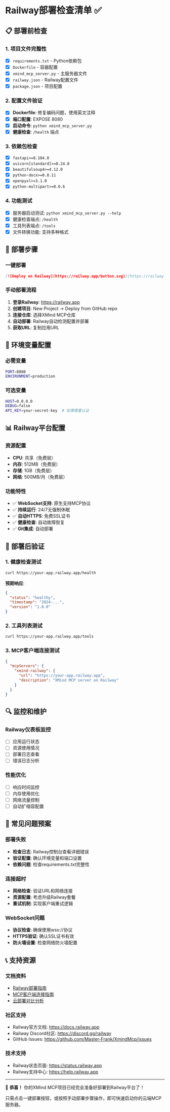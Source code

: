 # Railway部署检查清单 ✅

## 📋 部署前检查

### 1. 项目文件完整性
- [x] `requirements.txt` - Python依赖包
- [x] `Dockerfile` - 容器配置
- [x] `xmind_mcp_server.py` - 主服务器文件
- [x] `railway.json` - Railway配置文件
- [x] `package.json` - 项目配置

### 2. 配置文件验证
- [x] **Dockerfile**: 修复编码问题，使用英文注释
- [x] **端口配置**: EXPOSE 8080
- [x] **启动命令**: `python xmind_mcp_server.py`
- [x] **健康检查**: `/health` 端点

### 3. 依赖包检查
- [x] `fastapi>=0.104.0`
- [x] `uvicorn[standard]>=0.24.0`
- [x] `beautifulsoup4>=4.12.0`
- [x] `python-docx>=0.8.11`
- [x] `openpyxl>=3.1.0`
- [x] `python-multipart>=0.0.6`

### 4. 功能测试
- [x] 服务器启动测试: `python xmind_mcp_server.py --help`
- [x] 健康检查端点: `/health`
- [x] 工具列表端点: `/tools`
- [x] 文件转换功能: 支持多种格式

## 🚀 部署步骤

### 一键部署
```markdown
[![Deploy on Railway](https://railway.app/button.svg)](https://railway.app/new/template?template=https%3A%2F%2Fgithub.com%2FMaster-Frank%2FXmindMcp&envs=PORT%2CENVIRONMENT&PORT=8080&ENVIRONMENT=production)
```

### 手动部署流程
1. **登录Railway**: https://railway.app
2. **创建项目**: New Project → Deploy from GitHub repo
3. **连接仓库**: 选择XMind MCP仓库
4. **自动部署**: Railway自动检测配置并部署
5. **获取URL**: 复制应用URL

## 🔧 环境变量配置

### 必需变量
```bash
PORT=8080
ENVIRONMENT=production
```

### 可选变量
```bash
HOST=0.0.0.0
DEBUG=false
API_KEY=your-secret-key  # 如果需要认证
```

## 📊 Railway平台配置

### 资源配置
- **CPU**: 共享（免费层）
- **内存**: 512MB（免费层）
- **存储**: 1GB（免费层）
- **网络**: 500MB/月（免费层）

### 功能特性
- ✅ **WebSocket支持**: 原生支持MCP协议
- ✅ **持续运行**: 24/7无强制休眠
- ✅ **自动HTTPS**: 免费SSL证书
- ✅ **健康检查**: 自动故障恢复
- ✅ **Git集成**: 自动部署

## 🧪 部署后验证

### 1. 健康检查测试
```bash
curl https://your-app.railway.app/health
```

**预期响应**:
```json
{
  "status": "healthy",
  "timestamp": "2024-...",
  "version": "1.0.0"
}
```

### 2. 工具列表测试
```bash
curl https://your-app.railway.app/tools
```

### 3. MCP客户端连接测试
```json
{
  "mcpServers": {
    "xmind-railway": {
      "url": "https://your-app.railway.app",
      "description": "XMind MCP server on Railway"
    }
  }
}
```

## 🔍 监控和维护

### Railway仪表板监控
- [ ] 应用运行状态
- [ ] 资源使用情况
- [ ] 部署日志查看
- [ ] 错误日志分析

### 性能优化
- [ ] 响应时间监控
- [ ] 内存使用优化
- [ ] 网络流量控制
- [ ] 自动扩缩容配置

## 🚨 常见问题预案

### 部署失败
- **检查日志**: Railway控制台查看详细错误
- **验证配置**: 确认环境变量和端口设置
- **依赖问题**: 检查requirements.txt完整性

### 连接超时
- **网络检查**: 验证URL和网络连接
- **资源配置**: 考虑升级Railway套餐
- **重试机制**: 实现客户端重试逻辑

### WebSocket问题
- **协议检查**: 确保使用wss://协议
- **HTTPS验证**: 确认SSL证书有效
- **防火墙设置**: 检查网络防火墙配置

## 📞 支持资源

### 文档资料
- [Railway部署指南](RAILWAY_DEPLOYMENT_GUIDE.md)
- [MCP客户端连接指南](RAILWAY_MCP_CLIENT_SETUP.md)
- [云部署对比分析](CLOUD_DEPLOYMENT_COMPARISON.md)

### 社区支持
- Railway官方文档: https://docs.railway.app
- Railway Discord社区: https://discord.gg/railway
- GitHub Issues: https://github.com/Master-Frank/XmindMcp/issues

### 技术支持
- Railway状态页面: https://status.railway.app
- Railway支持中心: https://help.railway.app

---

🎉 **恭喜！** 你的XMind MCP项目已经完全准备好部署到Railway平台了！

只需点击一键部署按钮，或按照手动部署步骤操作，即可快速启动你的云端MCP服务器。